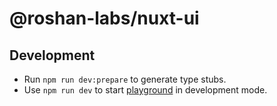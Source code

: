 # @roshan-labs/nuxt-ui

## Development

- Run `npm run dev:prepare` to generate type stubs.
- Use `npm run dev` to start [playground](./playground) in development mode.
